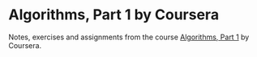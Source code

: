 # Algorithms, Part 1 by Coursera

Notes, exercises  and assignments from the course
[Algorithms, Part 1][coursera-part-1] by Coursera.

[coursera-part-1]: https://www.coursera.org/learn/algorithms-part1
